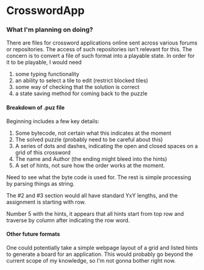 # CrosswordApp


### What I'm planning on doing?

There are files for crossword applications online sent
across various forums or repositories.
The access of such repositories isn't relevant for this. The 
concern is to convert a file of such format into a playable state.
In order for it to be playable, I would need
1. some typing functionality
2. an ability to select a tile to edit (restrict blocked tiles)
3. some way of checking that the solution is correct
4. a state saving method for coming back to the puzzle

#### Breakdown of .puz file

Beginning includes a few key details:
1. Some bytecode, not certain what this indicates at the moment
2. The solved puzzle (probably need to be careful about this)
3. A series of dots and dashes, indicating the open and closed spaces
on a grid of this crossword
4. The name and Author (the ending might bleed into the hints)
5. A set of hints, not sure how the order works at the moment.

Need to see what the byte code is used for. The rest is simple processing
by parsing things as string.

The #2 and #3 section would all have standard YxY lengths, and the assignment
is starting with row.

Number 5 with the hints, it appears that all hints start from top row and
traverse by column after indicating the row word.

#### Other future formats
One could potentially take a simple webpage layout of a grid and
listed hints to generate a board for an application. This would 
probably go beyond the current scope of my knowledge, so I'm not
gonna bother right now.

